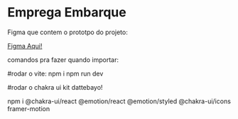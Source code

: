 # Emprega Embarque

Figma que contem o prototpo do projeto:

[Figma Aqui!](https://www.figma.com/file/AZme6hShq0RAgp8WBvonb4/Prototipo?type=design&node-id=0-1&mode=design&t=9xGgeltd7MMDl2Dg-0)

comandos pra fazer quando importar: 

#rodar o vite:
npm i
npm run dev


#rodar o chakra ui kit dattebayo!

npm i @chakra-ui/react @emotion/react @emotion/styled @chakra-ui/icons framer-motion


